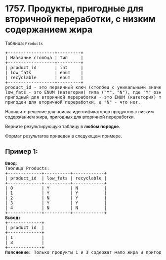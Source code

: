 # 1757. Продукты, пригодные для вторичной переработки, с низким содержанием жира
Таблица: `Products`  
<pre>
+------------------+---------+  
| Название столбца | Тип     |  
+------------------+---------+  
| product_id       | int     |  
| low_fats         | enum    |  
| recyclable       | enum    |  
+------------------+---------+  
product_id - это первичный ключ (столбец с уникальными значениями) для этой таблицы.  
low_fats - это ENUM (категория) типа ("Y", "N"), где "Y" означает, что этот продукт содержит мало жира, а "N" - нет.  
пригодный для вторичной переработки - это ENUM (категория) типов ("Y", "N"), где "Y" означает, что данный продукт 
пригоден для вторичной переработки, а "N" - что нет.
</pre>

Напишите решение для поиска идентификаторов продуктов с низким содержанием жира, пригодных для вторичной переработки.  

Верните результирующую таблицу в <b>любом порядке</b>.  

Формат результатов приведен в следующем примере.

## Пример 1:
<pre>
<b>Ввод:</b> 
Таблица Products:
+-------------+----------+------------+
| product_id  | low_fats | recyclable |
+-------------+----------+------------+
| 0           | Y        | N          |
| 1           | Y        | Y          |
| 2           | N        | Y          |
| 3           | Y        | Y          |
| 4           | N        | N          |
+-------------+----------+------------+
<b>Вывод:</b> 
+-------------+
| product_id  |
+-------------+
| 1           |
| 3           |
+-------------+
<b>Пояснение:</b> Только продукты 1 и 3 содержат мало жира и пригодны для вторичной переработки.
</pre>

